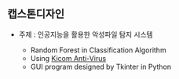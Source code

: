 ## 캡스톤디자인

 * 주제 : 인공지능을 활용한 악성파일 탐지 시스템   
  
   * Random Forest in Classification Algorithm   
   * Using [Kicom Anti-Virus](https://github.com/Kogoon/kicomav)  
   * GUI program designed by Tkinter in Python   
